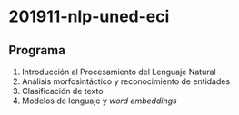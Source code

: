 # 201911-nlp-uned-eci

## Programa

1. Introducción al Procesamiento del Lenguaje Natural
2. Análisis morfosintáctico y reconocimiento de entidades
3. Clasificación de texto
4. Modelos de lenguaje y _word embeddings_


